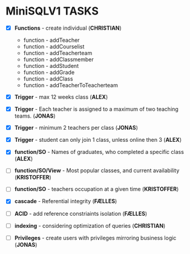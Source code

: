 # MiniSQLV1 TASKS

- [x] **Functions** - create individual (**CHRISTIAN**)
	* function - addTeacher 
	* function - addCourselist
	* function - addTeacherteam
	* function - addClassmember
	* function - addStudent
	* function - addGrade
	* function - addClass
	* function - addTeacherToTeacherteam

- [x] **Trigger** - max 12 weeks class (**ALEX**)
- [x] **Trigger** - Each teacher is assigned to a maximum of two teaching teams. (**JONAS**) 
- [x] **Trigger** - minimum 2 teachers per class  (**JONAS**)
- [x] **Trigger** - student can only join 1 class, unless online then 3 (**ALEX**)
- [x] **function/SO** - Names of graduates, who completed a specific class (**ALEX**)
- [ ] **function/SO/View** - Most popular classes, and current availability (**KRISTOFFER**)
- [ ] **function/SO** - teachers occupation at a given time (**KRISTOFFER**)

- [x] **cascade** - Referential integrity (**FÆLLES**)
- [ ] **ACID** - add reference constriaints isolation (**FÆLLES**)
- [ ] **indexing** - considering optimization of queries (**CHRISTIAN**)
- [ ] **Privileges** - create users with privileges mirroring business logic (**JONAS**)

